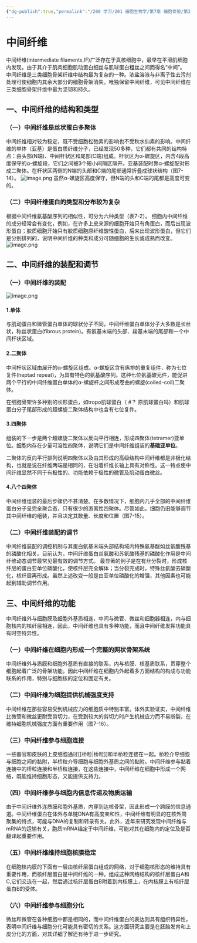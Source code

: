 ```yaml
---
{"dg-publish":true,"permalink":"/200 学习/201 细胞生物学/第7章 细胞骨架/第3节 中间纤维/中间纤维/","title":"中间纤维","created":"2024-01-16T13:54:17.384+08:00","updated":"2024-01-16T14:49:15.655+08:00"}
---
```


# 中间纤维
中间纤维(intermediate filaments,IF)广泛存在于真核细胞中，最早在平滑肌细胞内发现，由于其介于肌肉细胞肌动蛋白细丝与肌球蛋白粗丝之间而得名“中间”。
中间纤维是三类细胞骨架纤维中结构最为复杂的一种。浓盐溶液与非离子性去污剂处理可使细胞内其余大部分的细胞骨架消失，唯独保留中间纤维，可见中间纤维在三类细胞骨架纤维中最为坚韧和持久。
## 一、中间纤维的结构和类型
### （一）中间纤维是丝状蛋白多聚体
中间纤维相对较为稳定，既不受细胞松弛素的影响也不受秋水仙素的影响。中间纤维的单体（亚基）是蛋白质纤维分子，已经发现50多种，它们都有共同的结构特点：由头部(N端)、中间杆状区和尾部(C端)组成。杆状区为α-螺旋区，内含4段高度保守的α-螺旋段，它们之间被3个短小间隔区隔开。亚基装配时靠α-螺旋配对形成二聚体。在杆状区两侧的N端的头部和C端的尾部通常折叠成球状结构（图7-14）。
![image.png](https://cdn.jsdelivr.net/gh/Dolan-Lance/Image-Jiang/202401161405272.jpg)
虽然α-螺旋区高度保守，但N端的头和C端的尾都是高度可变的。
### （二）中间纤维蛋白的类型和分布较为复杂
根据中间纤维氨基酸序列的相似性，可分为六种类型（表7-2）。
细胞内中间纤维的成分经常会有变化，例如，在许多上皮来源的细胞开始只有角蛋白，而后出现波形蛋白；胶质细胞开始只有胶质细胞原纤维酸性蛋白，后来出现波形蛋白，但它们是分别排列的，说明中间纤维的种类和成分可随细胞的生长或成熟而改变。
![image.png](https://cdn.jsdelivr.net/gh/Dolan-Lance/Image-Jiang/202401161414714.jpg)
## 二、中间纤维的装配和调节
### （一）中间纤维的装配
![image.png](https://cdn.jsdelivr.net/gh/Dolan-Lance/Image-Jiang/202401161426101.jpg)
#### 1.单体
与肌动蛋白和微管蛋白单体的球状分子不同，中间纤维蛋白单体分子大多数是长丝状，称丝状蛋白(fibrous protein)。有氨基末端的头部、羧基末端的尾部和一个中间杆状区域。
#### 2.二聚体
中间杆状区域由展开的α-螺旋区组成。α-螺旋区含有纵排的重复组件，称为七位复件(heptad repeat)，为具有特色的氨基酸序列。这种七位氨基酸元件，能促进两个平行的中间纤维蛋白单体的α-螺旋杆之间形成卷曲的螺旋(coiled-coil)二聚体。

在细胞骨架许多种别的长形蛋白，如tropo肌球蛋白（ #？ 原肌球蛋白吗）和肌球蛋白分子尾部形成的超螺旋二聚体结构中也含有七位复件。
#### 3.四聚体
组装的下一步是两个超螺旋二聚体以反向平行相连，形成四聚体(tetramer)亚单位。细胞内存在少量可溶性四聚体，说明它们是中间纤维组装的**基础亚单位**。

二聚体的反向平行排列说明四聚体以及由其形成的高级结构中间纤维都是非极化结构，也就是说在纤维两端是相同的，在沿着纤维长轴上具有对称性。这一特点使中间纤维显然不同于有极性的、功能依赖于极性的微管及肌动蛋白微丝。
#### 4.八个四聚体
中间纤维组装的最后步骤仍不甚清楚。在多数情况下，细胞内几乎全部的中间纤维蛋白分子呈完全聚合态，只有很少的游离性四聚体。尽管如此，细胞仍旧能够调节其中间纤维的组装，并且决定其数量、长度和位置（图7-15）。
### （二）中间纤维装配的调节
中间纤维装配的调控机制与其蛋白氨基末端头部结构域内特殊氨基酸如丝氨酸残基的磷酸化相关。目前认为，中间纤维蛋白丝氨酸和苏氨酸残基的磷酸化作用是中间纤维动态调节最常见最有效的调节方式。
最显著的例子是在有丝分裂时，形成核纤层的蛋白亚单位磷酸化，使核纤层完全解体；当分裂完成时，特殊丝氨酸去磷酸化，核纤层再形成。虽然上述改变一般是由亚单位磷酸化的增强，其他因素也可能起到辅助调节作用。
## 三、中间纤维的功能
中间纤维外与细胞膜及细胞外基质相连，中间与微管、微丝和细胞器相连，内与细胞核内的核纤层相连，因此，中间纤维也具有多种功能，而且中间纤维发挥功能具有时空特异性。
### （一）中间纤维在细胞内形成一个完整的网状骨架系统
中间纤维外与质膜和细胞外基质有直接的联系，内与核膜、核基质联系，贯穿整个细胞起着广泛的骨架功能。因此中间纤维在细胞内外起着多方面结构的构成与功能联系的作用，特别与细胞核的定位和固定有关。
### （二）中间纤维为细胞提供机械强度支持
中间纤维在那些容易受到机械应力的细胞质中特别丰富。体外实验证实，中间纤维比微管和微丝更耐受剪切力，在受到较大的剪切力时产生机械应力而不易断裂，在维持细胞机械强度方面有重要作用（图7-16）。
### （三）中间纤维参与细胞连接
一些器官和皮肤的上皮细胞通过[[桥粒\|桥粒]]和半桥粒连接在一起。桥粒介导细胞与细胞之间的黏附，半桥粒介导细胞与细胞外基质之间的黏附。中间纤维参与黏着连接中的桥粒连接和半桥粒连接，在这些连接中，中间纤维在细胞中形成一个网络，既能维持细胞形态，又能提供支持力。
### （四）中间纤维参与细胞内信息传递及物质运输
由于中间纤维外连质膜和胞外基质，内穿到达核骨架，因此形成一个跨膜的信息通道。中间纤维蛋白在体外与单链DNA有高度亲和性，中间纤维有明显的在核外周聚集的特点，可能与DNA的复制和转录有关。此外，近年来研究发现中间纤维与mRNA的运输有关，胞质mRNA锚定于中间纤维，可能对其在细胞内的定位及是否翻译起重要作用。
### （五）中间纤维维持细胞核膜稳定
在细胞核内膜的下面有一层由核纤层蛋白组成的网络，对于细胞核形态的维持具有重要作用，而核纤层蛋白是中间纤维的一种。组成这种网络结构的核纤层蛋白A和C,它们交连在一起，然后通过核纤层蛋白B附着到内核膜上，在内核膜上有核纤层蛋白B的受体。
### （六）中间纤维参与细胞分化
微丝和微管在各种细胞中都是相同的，而中间纤维蛋白的表达则具有组织特异性，表明中间纤维与细胞分化可能具有密切的关系。这方面研究主要是在胚胎发育和上皮分化的方面，对其详细了解还有待于进一步研究。